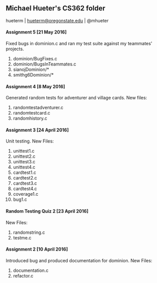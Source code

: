 ## Michael Hueter's CS362 folder
hueterm | hueterm@oregonstate.edu | @mhueter

#### Assignment 5 [21 May 2016]
Fixed bugs in dominion.c and ran my test suite against my teammates' projects.

1. dominion/BugFixes.c
2. dominion/BugsInTeammates.c
3. sianojDominion/*
4. smithg6Dominion/*

#### Assignment 4 [8 May 2016]
Generated random tests for adventurer and village cards. New files:

1. randomtestadventurer.c
2. randomtestcard.c
3. randomhistory.c


#### Assignment 3 [24 April 2016]
Unit testing. New Files:

1. unittest1.c
2. unittest2.c
3. unittest3.c
4. unittest4.c
5. cardtest1.c
6. cardtest2.c
7. cardtest3.c
8. cardtest4.c
9. coverage1.c
10. bug1.c

#### Random Testing Quiz 2 [23 April 2016]
New Files:

1. randomstring.c
2. testme.c

#### Assignment 2 [10 April 2016]
Introduced bug and produced documentation for dominion. New Files:

1. documentation.c
2. refactor.c
